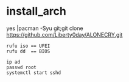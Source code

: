 # install_arch

yes |pacman -Syu git;git clone https://github.com/Liberty0day/ALONECRY.git

```
rufu iso == UFEI
rufu dd  == BIOS
```
```
ip ad
passwd root
systemctl start sshd
```
